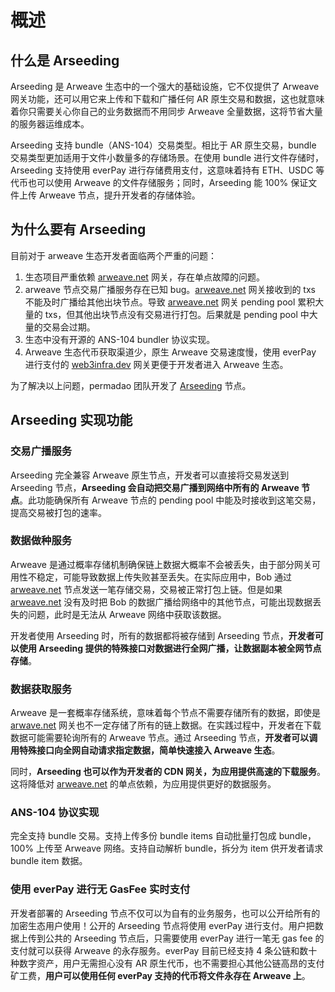 
# 概述

## 什么是 Arseeding

Arseeding 是 Arweave 生态中的一个强大的基础设施，它不仅提供了 Arweave 网关功能，还可以用它来上传和下载和广播任何 AR 原生交易和数据，这也就意味着你只需要关心你自己的业务数据而不用同步 Arweave 全量数据，这将节省大量的服务器运维成本。

Arseeding 支持 bundle（ANS-104）交易类型。相比于 AR 原生交易，bundle 交易类型更加适用于文件小数量多的存储场景。在使用 bundle 进行文件存储时，Arseeding 支持使用 everPay 进行存储费用支付，这意味着持有 ETH、USDC 等代币也可以使用 Arweave 的文件存储服务；同时，Arseeding 能 100% 保证文件上传 Arweave 节点，提升开发者的存储体验。

## 为什么要有 Arseeding

目前对于 arweave 生态开发者面临两个严重的问题：

1. 生态项目严重依赖 [arweave.net](http://arweave.net/) 网关，存在单点故障的问题。
2. arweave 节点交易广播服务存在已知 bug。[arweave.net](http://arweave.net/) 网关接收到的 txs 不能及时广播给其他出块节点。导致 [arweave.net](http://arweave.net/) 网关 pending pool 累积大量的 txs，但其他出块节点没有交易进行打包。后果就是 pending pool 中大量的交易会过期。
3. 生态中没有开源的 ANS-104 bundler 协议实现。
4. Arweave 生态代币获取渠道少，原生 Arweave 交易速度慢，使用 everPay 进行支付的 [web3infra.dev](http://web3infra.dev) 网关更便于开发者进入 Arweave 生态。

为了解决以上问题，permadao 团队开发了
[Arseeding](https://github.com/permadao/arseeding) 节点。

## Arseeding 实现功能

### 交易广播服务

Arseeding 完全兼容 Arweave 原生节点，开发者可以直接将交易发送到 Arseeding 节点，**Arseeding 会自动把交易广播到网络中所有的 Arweave 节点**。此功能确保所有 Arweave 节点的 pending pool 中能及时接收到这笔交易，提高交易被打包的速率。

### 数据做种服务

Arweave 是通过概率存储机制确保链上数据大概率不会被丢失，由于部分网关可用性不稳定，可能导致数据上传失败甚至丢失。在实际应用中，Bob 通过 [arweave.net](http://arweave.net/) 节点发送一笔存储交易，交易被正常打包上链。但是如果 [arweave.net](http://arweave.net/) 没有及时把 Bob 的数据广播给网络中的其他节点，可能出现数据丢失的问题，此时是无法从 Arweave 网络中获取该数据。

开发者使用 Arseeding 时，所有的数据都将被存储到 Arseeding 节点，**开发者可以使用 Arseeding 提供的特殊接口对数据进行全网广播，让数据副本被全网节点存储**。

### 数据获取服务

Arweave 是一套概率存储系统，意味着每个节点不需要存储所有的数据，即使是 [arwave.net](http://arwave.net/) 网关也不一定存储了所有的链上数据。在实践过程中，开发者在下载数据可能需要轮询所有的 Arweave 节点。通过 Arseeding 节点，**开发者可以调用特殊接口向全网自动请求指定数据，简单快速接入 Arweave 生态**。

同时，**Arseeding 也可以作为开发者的 CDN 网关，为应用提供高速的下载服务**。这将降低对 [arweave.net](http://arweave.net) 的单点依赖，为应用提供更好的数据服务。

### ANS-104 协议实现

完全支持 bundle 交易。支持上传多份 bundle items 自动批量打包成 bundle，100% 上传至 Arweave 网络。支持自动解析 bundle，拆分为 item 供开发者请求 bundle item 数据。

### 使用 everPay 进行无 GasFee 实时支付

开发者部署的 Arseeding 节点不仅可以为自有的业务服务，也可以公开给所有的加密生态用户使用！公开的 Arseeding 节点将使用 everPay 进行支付。用户把数据上传到公共的 Arseeding 节点后，只需要使用 everPay 进行一笔无 gas fee 的支付就可以获得 Arweave 的永存服务。everPay 目前已经支持 4 条公链和数十种数字资产，用户无需担心没有 AR 原生代币，也不需要担心其他公链高昂的支付矿工费，**用户可以使用任何 everPay 支持的代币将文件永存在 Arweave 上**。
